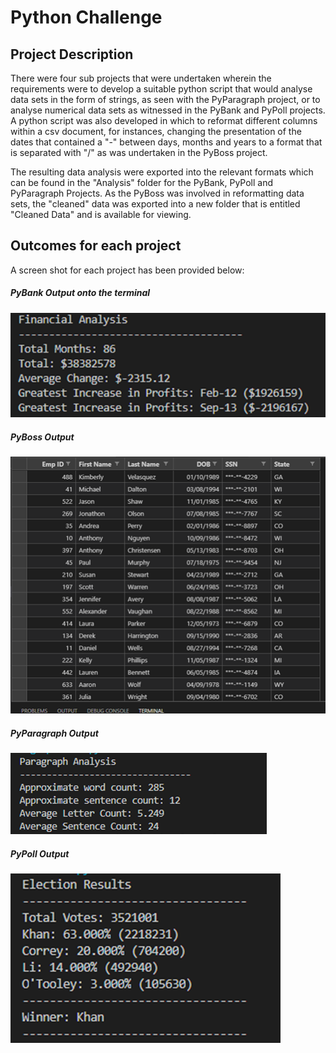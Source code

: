 # Python Challenge

## Project Description
There were four sub projects that were undertaken wherein the requirements were to develop a suitable python script that would analyse data sets in the form of strings, as seen with the PyParagraph project, or to analyse numerical data sets as witnessed in the PyBank and PyPoll projects. A python script was also developed in which to reformat different columns within a csv document, for instances, changing the presentation of the dates that contained a "-" between days, months and years to a format that is separated with "/" as was undertaken in the PyBoss project.

The resulting data analysis were exported into the relevant formats which can be found in the "Analysis" folder for the PyBank, PyPoll and PyParagraph Projects. As the PyBoss was involved in reformatting data sets, the "cleaned" data was exported into a new folder that is entitled "Cleaned Data" and is available for viewing. 

## Outcomes for each project
A screen shot for each project has been provided below:

##### PyBank Output onto the terminal
![PyBank Terminal Outputl](https://raw.githubusercontent.com/skumble27/python-challenge/master/Images/PyBank%20Terminal%20Output.png)



##### PyBoss Output

![PyBoss Output](https://raw.githubusercontent.com/skumble27/python-challenge/master/Images/PyBoss%20Output.png)

##### PyParagraph Output

![PyParagraph Terminal Output](https://raw.githubusercontent.com/skumble27/python-challenge/master/Images/PyParagraph%20Terminal%20Output.png)



##### PyPoll Output

![PyPoll Terminal Output](https://raw.githubusercontent.com/skumble27/python-challenge/master/Images/PyPoll%20Terminal%20Output.png)

